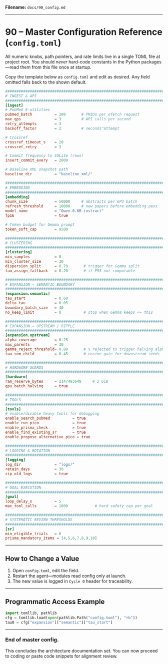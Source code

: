 **Filename:** `docs/90_config.md`

---

# 90 – Master Configuration Reference (`config.toml`)

All numeric knobs, path pointers, and rate limits live in a single TOML file at project root.
You should *never* hard-code constants in the Python packages—read them from this file once at startup.

Copy the template below as `config.toml` and edit as desired.
Any field omitted falls back to the shown default.

```toml
###############################################################################
# INGEST & API
###############################################################################
[ingest]
# PubMed E-utilities
pubmed_batch          = 200       # PMIDs per efetch request
max_qps               = 3         # API calls per second
retry_attempts        = 3
backoff_factor        = 2         # seconds^attempt

# Crossref
crossref_timeout_s    = 20
crossref_retry        = 3

# Commit frequency to SQLite (rows)
insert_commit_every   = 2000

# Baseline XML snapshot path
baseline_dir          = "baseline_xml/"

###############################################################################
# EMBEDDING
###############################################################################
[embedding]
chunk_size            = 50000     # abstracts per GPU batch
refresh_threshold     = 10000     # new papers before embedding pass
model_name            = "Qwen-0.6B-instruct"
fp16                  = true

# Token budget for Gemma prompt
token_soft_cap        = 9500

###############################################################################
# CLUSTERING
###############################################################################
[clustering]
min_samples           = 8
min_cluster_size      = 30
dispersion_split      = 0.70       # trigger for Gemma split
tau_assign_fallback   = 0.20       # if P95 not computable

###############################################################################
# EXPANSION – SEMANTIC BOUNDARY
###############################################################################
[expansion.semantic]
tau_start             = 0.60
delta_tau             = 0.05
boundary_batch_size   = 40
no_keep_limit         = 0          # stop when Gemma keeps <= this

###############################################################################
# EXPANSION – UPSTREAM / RIPPLE
###############################################################################
[expansion.upstream]
alpha_coverage        = 0.25
max_parents           = 30
gemma_reject_threshold= 0.80       # % rejected to trigger halving alpha
tau_sem_child         = 0.45       # cosine gate for downstream seeds

###############################################################################
# HARDWARE GUARDS
###############################################################################
[hardware]
ram_reserve_bytes     = 2147483648     # 2 GiB
gpu_batch_halving     = true

###############################################################################
# TOOLS
###############################################################################
[tools]
# enable/disable heavy tools for debugging
enable_search_pubmed          = true
enable_run_pico               = true
enable_prisma_check           = true
enable_find_existing_sr       = true
enable_propose_alternative_pico = true

###############################################################################
# LOGGING & ROTATION
###############################################################################
[logging]
log_dir               = "logs/"
retain_days           = 30
zip_old_logs          = true

###############################################################################
# GOAL EXECUTION
###############################################################################
[goal]
loop_delay_s          = 5
max_tool_calls        = 1000            # hard safety cap per goal

###############################################################################
# SYSTEMATIC REVIEW THRESHOLDS
###############################################################################
[sr]
min_eligible_trials   = 6
prisma_mandatory_items = [4,5,6,7,8,9,10]
```

---

## How to Change a Value

1. Open `config.toml`, edit the field.
2. Restart the agent—modules read config only at launch.
3. The new value is logged in `Cycle 0` header for traceability.

---

## Programmatic Access Example

```python
import tomllib, pathlib
cfg = tomllib.load(open(pathlib.Path("config.toml"), "rb"))
tau0 = cfg["expansion"]["semantic"]["tau_start"]
```

---

### End of master config.

This concludes the architecture documentation set.
You can now proceed to coding or paste code snippets for alignment review.
